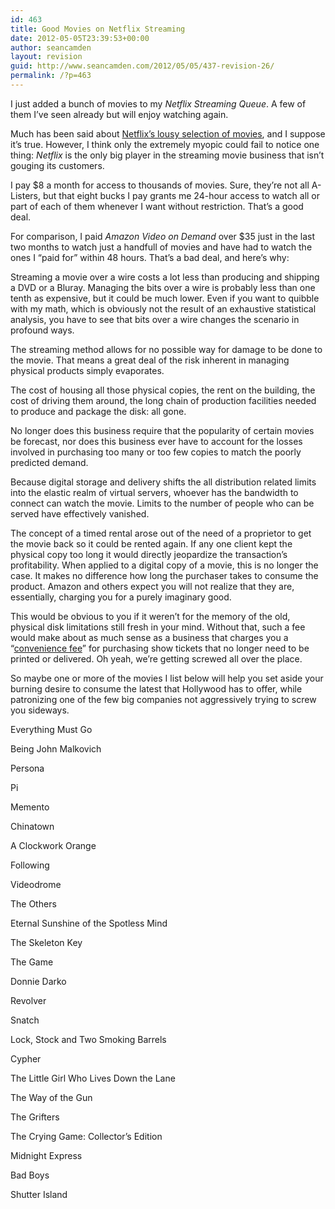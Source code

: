 ```yaml
---
id: 463
title: Good Movies on Netflix Streaming
date: 2012-05-05T23:39:53+00:00
author: seancamden
layout: revision
guid: http://www.seancamden.com/2012/05/05/437-revision-26/
permalink: /?p=463
---
```

I just added a bunch of movies to my _Netflix Streaming Queue_. A few of them I&#8217;ve seen already but will enjoy watching again. 

Much has been said about [Netflix&#8217;s lousy selection of movies](http://www.forbes.com/sites/frederickallen/2011/02/02/netflixs-lousy-selection-of-movies/), and I suppose it&#8217;s true. However, I think only the extremely myopic could fail to notice one thing: _Netflix_ is the only big player in the streaming movie business that isn&#8217;t gouging its customers.

I pay $8 a month for access to thousands of movies. Sure, they&#8217;re not all A-Listers, but that eight bucks I pay grants me 24-hour access to watch all or part of each of them whenever I want without restriction. That&#8217;s a good deal.

For comparison, I paid _Amazon Video on Demand_ over $35 just in the last two months to watch just a handfull of movies and have had to watch the ones I &#8220;paid for&#8221; within 48 hours. That&#8217;s a bad deal, and here&#8217;s why: 

Streaming a movie over a wire costs a lot less than producing and shipping a DVD or a Bluray. Managing the bits over a wire is probably less than one tenth as expensive, but it could be much lower. Even if you want to quibble with my math, which is obviously not the result of an exhaustive statistical analysis, you have to see that bits over a wire changes the scenario in profound ways. 

The streaming method allows for no possible way for damage to be done to the movie. That means a great deal of the risk inherent in managing physical products simply evaporates.

The cost of housing all those physical copies, the rent on the building, the cost of driving them around, the long chain of production facilities needed to produce and package the disk: all gone.

No longer does this business require that the popularity of certain movies be forecast, nor does this business ever have to account for the losses involved in purchasing too many or too few copies to match the poorly predicted demand.

Because digital storage and delivery shifts the all distribution related limits into the elastic realm of virtual servers, whoever has the bandwidth to connect can watch the movie. Limits to the number of people who can be served have effectively vanished.

The concept of a timed rental arose out of the need of a proprietor to get the movie back so it could be rented again. If any one client kept the physical copy too long it would directly jeopardize the transaction&#8217;s profitability. When applied to a digital copy of a movie, this is no longer the case. It makes no difference how long the purchaser takes to consume the product. Amazon and others expect you will not realize that they are, essentially, charging you for a purely imaginary good.

This would be obvious to you if it weren&#8217;t for the memory of the old, physical disk limitations still fresh in your mind. Without that, such a fee would make about as much sense as a business that charges you a &#8220;[convenience fee](http://www.thedailybizarre.com/?p=173)&#8221; for purchasing show tickets that no longer need to be printed or delivered. Oh yeah, we&#8217;re getting screwed all over the place.

So maybe one or more of the movies I list below will help you set aside your burning desire to consume the latest that Hollywood has to offer, while patronizing one of the few big companies not aggressively trying to screw you sideways.

Everything Must Go
  
Being John Malkovich
  
Persona
  
Pi
  
Memento
  
Chinatown
  
A Clockwork Orange
  
Following
  
Videodrome
  
The Others
  
Eternal Sunshine of the Spotless Mind
  
The Skeleton Key
  
The Game
  
Donnie Darko
  
Revolver
  
Snatch
  
Lock, Stock and Two Smoking Barrels
  
Cypher
  
The Little Girl Who Lives Down the Lane
  
The Way of the Gun
  
The Grifters
  
The Crying Game: Collector&#8217;s Edition
  
Midnight Express
  
Bad Boys
  
Shutter Island